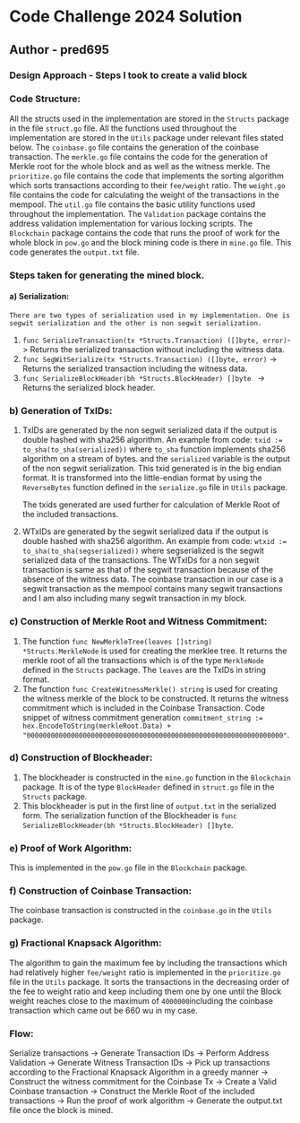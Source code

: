 # **Code Challenge 2024 Solution**
## **Author - pred695**

### Design Approach - Steps I took to create a valid block

### Code Structure:
 All the structs used in the implementation are stored in the `Structs` package in the file `struct.go` file.
 All the functions used throughout the implementation are stored in the `Utils` package under relevant files stated below.
 The `coinbase.go` file contains the generation of the coinbase transaction.
 The `merkle.go` file contains the code for the generation of Merkle root for the whole block and as well as the witness merkle.
 The `prioritize.go` file contains the code that implements the sorting algorithm which sorts transactions according to their `fee/weight` ratio.
 The `weight.go` file contains the code for calculating the weight of the transactions in the mempool.
 The `util.go` file contains the basic utility functions used throughout the implementation.
 The `Validation` package contains the address validation implementation for various locking scripts.
 The `Blockchain` package contains the code that runs the proof of work for the whole block in `pow.go` and the block mining code is there in `mine.go` file. This code generates the `output.txt` file.

### Steps taken for generating the mined block.

#### a) Serialization: 
    There are two types of serialization used in my implementation. One is segwit serialization and the other is non segwit serialization.
   1) `func SerializeTransaction(tx *Structs.Transaction) ([]byte, error)`-> Returns the serialized transaction without including the witness data. 
   2) `func SegWitSerialize(tx *Structs.Transaction) ([]byte, error)` -> Returns the serialized transaction including the witness data.
   3) `func SerializeBlockHeader(bh *Structs.BlockHeader) []byte ` -> Returns the serialized block header.

### b) Generation of TxIDs:
   1) TxIDs are generated by the non segwit serialized data if the output is double hashed with sha256 algorithm.
        An example from code: `txid := to_sha(to_sha(serialized))` where `to_sha` function implements sha256 algorithm on a stream of bytes. and the `serialized` variable is the output of the non segwit serialization.
        This txid generated is in the big endian format. It is transformed into the little-endian format by using the `ReverseBytes` function defined in the `serialize.go` file in `Utils` package.
        
        The txids generated are used further for calculation of Merkle Root of the included transactions.
   2) WTxIDs are generated by the segwit serialized data if the output is double hashed with sha256 algorithm.
        An example from code: `wtxid := to_sha(to_sha(segserialized))` where segserialized is the segwit serialized data of the transactions. The WTxIDs for a non segwit transaction is same as that of the segwit transaction because of the absence of the witness data. 
        The coinbase transaction in our case is a segwit transaction as the mempool contains many segwit transactions and I am also including many segwit transaction in my block.
   
### c) Construction of Merkle Root and Witness Commitment:
   1) The function `func NewMerkleTree(leaves []string) *Structs.MerkleNode` is used for creating the merklee tree. It returns the merkle root of all the transactions which is of the type `MerkleNode` defined in the `Structs` package. The `leaves` are the TxIDs in string format.
   2) The function `func CreateWitnessMerkle() string` is used for creating the witness merkle of the block to be constructed. It returns the witness commitment which is included in the Coinbase Transaction. Code snippet of witness commitment generation
   `commitment_string := hex.EncodeToString(merkleRoot.Data) + "0000000000000000000000000000000000000000000000000000000000000000"`.

### d) Construction of Blockheader:
   1) The blockheader is constructed in the `mine.go` function in the `Blockchain` package. It is of the type `BlockHeader` defined in `struct.go` file in the `Structs` package.
   2) This blockheader is put in the first line of `output.txt` in the serialized form. The serialization function of the Blockheader is `func SerializeBlockHeader(bh *Structs.BlockHeader) []byte`. 

### e) Proof of Work Algorithm:
   This is implemented in the `pow.go` file in the `Blockchain` package. 

### f) Construction of Coinbase Transaction:
   The coinbase transaction is constructed in the `coinbase.go` in the `Utils` package.

### g) Fractional Knapsack Algorithm:
   The algorithm to gain the maximum fee by including the transactions which had relatively higher `fee/weight` ratio is implemented in the `prioritize.go` file in the `Utils` package. It sorts the transactions in the decreasing order of the fee to weight ratio and keep including them one by one until the Block weight reaches close to the maximum of `4000000`including the coinbase transaction which came out be 660 wu in my case.

### Flow:
  Serialize transactions -> Generate Transaction IDs -> Perform Address Validation -> Generate Witness Transaction IDs -> Pick up transactions according to the Fractional Knapsack Algorithm in a greedy manner -> Construct the witness commitment for the Coinbase Tx -> Create a Valid Coinbase transaction -> Construct the Merkle Root of the included transactions -> Run the proof of work algorithm -> Generate the output.txt file once the block is mined.



